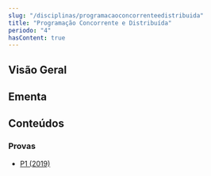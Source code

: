 ```yaml
---
slug: "/disciplinas/programacaoconcorrenteedistribuida"
title: "Programação Concorrente e Distribuída"
periodo: "4"
hasContent: true
---
```


## Visão Geral

## Ementa

## Conteúdos

### Provas

- [P1 (2019)](https://drive.google.com/file/d/1L0sc9OUYRe7Wp3us9RamBNwx6NhGOsSD/view?usp=sharing)
